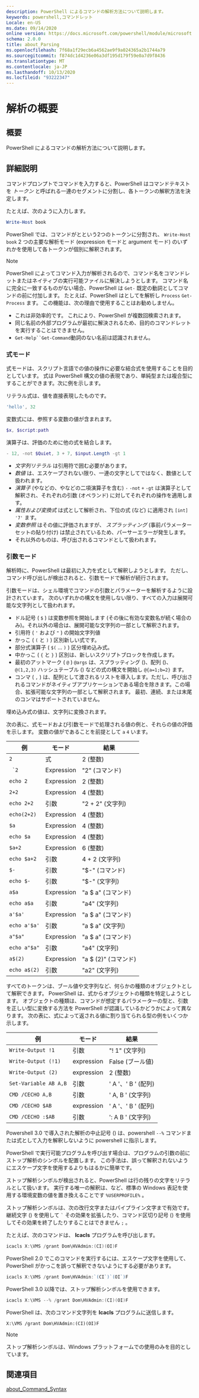 ```yaml
---
description: PowerShell によるコマンドの解析方法について説明します。
keywords: powershell,コマンドレット
Locale: en-US
ms.date: 09/14/2020
online version: https://docs.microsoft.com/powershell/module/microsoft.powershell.core/about/about_parsing?view=powershell-7.1&WT.mc_id=ps-gethelp
schema: 2.0.0
title: about_Parsing
ms.openlocfilehash: 7f68a1f29ecb6a4562ae9f9a024365a2b1744a79
ms.sourcegitcommit: f874dc1d4236e06a3df195d179f59e0a7d9f8436
ms.translationtype: MT
ms.contentlocale: ja-JP
ms.lasthandoff: 10/13/2020
ms.locfileid: "93222347"
---
```

# <a name="about-parsing"></a>解析の概要

## <a name="short-description"></a>概要
PowerShell によるコマンドの解析方法について説明します。

## <a name="long-description"></a>詳細説明

コマンドプロンプトでコマンドを入力すると、PowerShell はコマンドテキストを _トークン_ と呼ばれる一連のセグメントに分割し、各トークンの解釈方法を決定します。

たとえば、次のように入力します。

```powershell
Write-Host book
```

PowerShell では、コマンドがとという2つのトークンに分割され、 `Write-Host` `book` 2 つの主要な解析モード (expression モードと argument モード) のいずれかを使用して各トークンが個別に解釈されます。

> [!NOTE]
> PowerShell によってコマンド入力が解析されるので、コマンド名をコマンドレットまたはネイティブの実行可能ファイルに解決しようとします。 コマンド名に完全に一致するものがない場合、PowerShell は `Get-` 既定の動詞としてコマンドの前に付加します。 たとえば、PowerShell はとしてを解析し `Process` `Get-Process` ます。 この機能は、次の理由で使用することはお勧めしません。
>
> - これは非効率的です。 これにより、PowerShell が複数回検索されます。
> - 同じ名前の外部プログラムが最初に解決されるため、目的のコマンドレットを実行することはできません。
> - `Get-Help``Get-Command`動詞のない名前は認識されません。

### <a name="expression-mode"></a>式モード

式モードは、スクリプト言語での値の操作に必要な結合式を使用することを目的としています。 式は PowerShell 構文の値の表現であり、単純型または複合型にすることができます。次に例を示します。

リテラル式は、値を直接表現したものです。 

```powershell
'hello', 32
```

変数式には、参照する変数の値が含まれます。 

```powershell
$x, $script:path
```
演算子は、評価のために他の式を結合します。 

```powershell
- 12, -not $Quiet, 3 + 7, $input.Length -gt 1
```

- _文字列リテラル_ は引用符で囲む必要があります。
- _数値_ は、エスケープされない限り、一連の文字としてではなく、数値として扱われます。
- _演算子_ (やなどの、やなどの二項演算子を含む) `-` `-not` `+` `-gt` は演算子として解釈され、それぞれの引数 (オペランド) に対してそれぞれの操作を適用します。
- _属性および変換式_ は式として解析され、下位の式 (など) に適用され `[int] '7'` ます。
- _変数参照_ はその値に評価されますが、 _スプラッティング_ (事前パラメーターセットの貼り付け) は禁止されているため、パーサーエラーが発生します。
- それ以外のものは、呼び出されるコマンドとして扱われます。

### <a name="argument-mode"></a>引数モード

解析時に、PowerShell は最初に入力を式として解釈しようとします。 ただし、コマンド呼び出しが検出されると、引数モードで解析が続行されます。

引数モードは、シェル環境でコマンドの引数とパラメーターを解析するように設計されています。 次のいずれかの構文を使用しない限り、すべての入力は展開可能な文字列として扱われます。

- ドル記号 ( `$` ) は変数参照を開始します (その後に有効な変数名が続く場合のみ)。それ以外の場合は、展開可能な文字列の一部として解釈されます。
- 引用符 ( `'` および `"` ) の開始文字列値
- かっこ ( `(` と `)` ) 区別新しい式です。
- 部分式演算子 ( `$(` ... `)` ) 区分埋め込み式。
- 中かっこ ( `{` と `}` ) 区別は、新しいスクリプトブロックを作成します。
- 最初のアットマーク ( `@` ) `@args` は、スプラッティング ()、配列 ()、 `@(1,2,3)` ハッシュテーブル () などの式の構文を開始し `@{a=1;b=2}` ます。
- コンマ ( `,` ) は、配列として渡されるリストを導入します。ただし、呼び出されるコマンドがネイティブアプリケーションである場合を除きます。この場合、拡張可能な文字列の一部として解釈されます。 最初、連続、または末尾のコンマはサポートされていません。

<!--
01234567890123456789012345678901234567890123456789012345678901234567890123456789
-->
埋め込み式の値は、文字列に変換されます。

次の表に、式モードおよび引数モードで処理される値の例と、それらの値の評価を示します。 変数の値がであることを前提として `a` `4` います。

|       例        |    モード    |      結果       |
| -------------------- | ---------- | ----------------- |
| `2`                  | 式 | 2 (整数)       |
| `` `2``              | Expression | "2" (コマンド)     |
| `echo 2`             | Expression | 2 (整数)       |
| `2+2`                | Expression | 4 (整数)       |
| `echo 2+2`           | 引数   | "2 + 2" (文字列)    |
| `echo(2+2)`          | Expression | 4 (整数)       |
| `$a`                 | Expression | 4 (整数)       |
| `echo $a`            | Expression | 4 (整数)       |
| `$a+2`               | Expression | 6 (整数)       |
| `echo $a+2`          | 引数   | 4 + 2 (文字列)      |
| `$-`                 | 引数   | "$-" (コマンド)    |
| `echo $-`            | 引数   | "$-" (文字列)     |
| `a$a`                | Expression | "a $ a" (コマンド)   |
| `echo a$a`           | 引数   | "a4" (文字列)     |
| `a'$a'`              | Expression | "a $ a" (コマンド)   |
| `echo a'$a'`         | 引数   | "a $ a" (文字列)    |
| `a"$a"`              | Expression | "a $ a" (コマンド)   |
| `echo a"$a"`         | 引数   | "a4" (文字列)     |
| `a$(2)`              | Expression | "a $ (2)" (コマンド) |
| `echo a$(2)`         | 引数   | "a2" (文字列)     |

すべてのトークンは、ブール値や文字列など、何らかの種類のオブジェクトとして解釈できます。 PowerShell は、式からオブジェクトの種類を特定しようとします。
オブジェクトの種類は、コマンドが想定するパラメーターの型と、引数を正しい型に変換する方法を PowerShell が認識しているかどうかによって異なります。 次の表に、式によって返される値に割り当てられる型の例をいくつか示します。

|       例          |    モード    |     結果      |
| ---------------------- | ---------- | --------------- |
| `Write-Output !1`      | 引数   | "! 1" (文字列)   |
| `Write-Output (!1)`    | expression | False (ブール値) |
| `Write-Output (2)`     | expression | 2 (整数)     |
| `Set-Variable AB A,B`  | 引数   | ' A '、' B ' (配列) |
| `CMD /CECHO A,B`       | 引数   | ' A, B ' (文字列)  |
| `CMD /CECHO $AB`       | expression | ' A '、' B ' (配列) |
| `CMD /CECHO :$AB`      | 引数   | ': A B ' (文字列) |

Powershell 3.0 で導入された解析の中止記号 () は、powershell `--%` コマンドまたは式として入力を解釈しないように powershell に指示します。

PowerShell で実行可能プログラムを呼び出す場合は、プログラムの引数の前にストップ解析のシンボルを配置します。 この手法は、誤って解釈されないようにエスケープ文字を使用するよりもはるかに簡単です。

ストップ解析シンボルが検出されると、PowerShell は行の残りの文字をリテラルとして扱います。 実行する唯一の解釈は、など、標準の Windows 表記を使用する環境変数の値を置き換えることです `%USERPROFILE%` 。

ストップ解析シンボルは、次の改行文字またはパイプライン文字まで有効です。 継続文字 () を使用して `` ` `` その効果を拡張したり、コマンド区切り記号 () を使用してその効果を終了したりすることはできません `;` 。

たとえば、次のコマンドは、 **Icacls** プログラムを呼び出します。

```powershell
icacls X:\VMS /grant Dom\HVAdmin:(CI)(OI)F
```

PowerShell 2.0 でこのコマンドを実行するには、エスケープ文字を使用して、PowerShell がかっこを誤って解釈できないようにする必要があります。

```powershell
icacls X:\VMS /grant Dom\HVAdmin:`(CI`)`(OI`)F
```

PowerShell 3.0 以降では、ストップ解析シンボルを使用できます。

```powershell
icacls X:\VMS --% /grant Dom\HVAdmin:(CI)(OI)F
```

PowerShell は、次のコマンド文字列を **Icacls** プログラムに送信します。

`X:\VMS /grant Dom\HVAdmin:(CI)(OI)F`

> [!NOTE]
> ストップ解析シンボルは、Windows プラットフォームでの使用のみを目的としています。

## <a name="see-also"></a>関連項目

[about_Command_Syntax](about_Command_Syntax.md)
